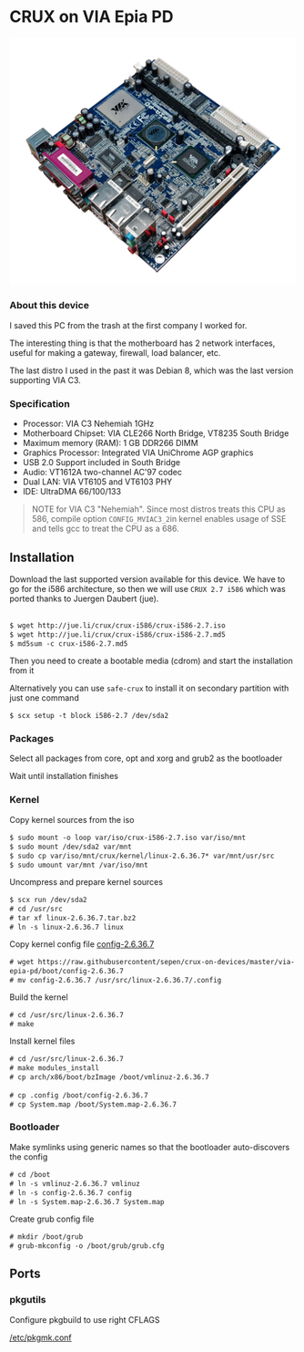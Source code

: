 # CRUX on VIA Epia PD

![this-device](https://raw.githubusercontent.com/sepen/crux-on-devices/master/via-epia-pd/this-device.jpg)


### About this device

I saved this PC from the trash at the first company I worked for.

The interesting thing is that the motherboard has 2 network interfaces, useful for making a gateway, firewall, load balancer, etc.

The last distro I used in the past it was Debian 8, which was the last version supporting VIA C3.


### Specification

* Processor: VIA C3 Nehemiah 1GHz
* Motherboard Chipset: VIA CLE266 North Bridge, VT8235 South Bridge
* Maximum memory (RAM): 1 GB DDR266 DIMM
* Graphics Processor: Integrated VIA UniChrome AGP graphics
* USB 2.0 Support included in South Bridge
* Audio: VT1612A two-channel AC'97 codec
* Dual LAN: VIA VT6105 and VT6103 PHY 
* IDE: UltraDMA 66/100/133


> NOTE for VIA C3 "Nehemiah". Since most distros treats this CPU as 586, compile option `CONFIG_MVIAC3_2`in kernel enables usage of SSE and tells gcc to treat the CPU as a 686.



## Installation

Download the last supported version available for this device.
We have to go for the i586 architecture, so then we will use `CRUX 2.7 i586` which was ported thanks to Juergen Daubert (jue).
```

$ wget http://jue.li/crux/crux-i586/crux-i586-2.7.iso
$ wget http://jue.li/crux/crux-i586/crux-i586-2.7.md5
$ md5sum -c crux-i586-2.7.md5
```

Then you need to create a bootable media (cdrom) and start the installation from it

Alternatively you can use `safe-crux` to install it on secondary partition with just one command
```
$ scx setup -t block i586-2.7 /dev/sda2
```

### Packages

Select all packages from core, opt and xorg and grub2 as the bootloader

Wait until installation finishes


### Kernel

Copy kernel sources from the iso
```
$ sudo mount -o loop var/iso/crux-i586-2.7.iso var/iso/mnt
$ sudo mount /dev/sda2 var/mnt
$ sudo cp var/iso/mnt/crux/kernel/linux-2.6.36.7* var/mnt/usr/src
$ sudo umount var/mnt /var/iso/mnt
```

Uncompress and prepare kernel sources
```
$ scx run /dev/sda2
# cd /usr/src
# tar xf linux-2.6.36.7.tar.bz2
# ln -s linux-2.6.36.7 linux
```

Copy kernel config file [config-2.6.36.7](boot/config-2.6.36.7)
```
# wget https://raw.githubusercontent/sepen/crux-on-devices/master/via-epia-pd/boot/config-2.6.36.7
# mv config-2.6.36.7 /usr/src/linux-2.6.36.7/.config
```

Build the kernel
```
# cd /usr/src/linux-2.6.36.7
# make
```

Install kernel files
```
# cd /usr/src/linux-2.6.36.7
# make modules_install
# cp arch/x86/boot/bzImage /boot/vmlinuz-2.6.36.7

# cp .config /boot/config-2.6.36.7
# cp System.map /boot/System.map-2.6.36.7
```

### Bootloader

Make symlinks using generic names so that the bootloader auto-discovers the config
```
# cd /boot
# ln -s vmlinuz-2.6.36.7 vmlinuz
# ln -s config-2.6.36.7 config
# ln -s System.map-2.6.36.7 System.map
```

Create grub config file
```
# mkdir /boot/grub 
# grub-mkconfig -o /boot/grub/grub.cfg
```

## Ports

### pkgutils

Configure pkgbuild to use right CFLAGS

[/etc/pkgmk.conf](etc/pkgmk.conf)
